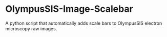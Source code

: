 # OlympusSIS-Image-Scalebar
A python script that automatically adds scale bars to OlympusSIS electron microscopy raw images.
